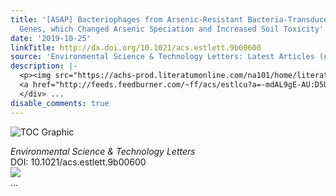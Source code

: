 ```yaml
---
title: '[ASAP] Bacteriophages from Arsenic-Resistant Bacteria-Transduced Resistance
  Genes, which Changed Arsenic Speciation and Increased Soil Toxicity'
date: '2019-10-25'
linkTitle: http://dx.doi.org/10.1021/acs.estlett.9b00600
source: 'Environmental Science & Technology Letters: Latest Articles (ACS Publications)'
description: |-
  <p><img src="https://achs-prod.literatumonline.com/na101/home/literatum/publisher/achs/journals/content/estlcu/0/estlcu.ahead-of-print/acs.estlett.9b00600/20191025/images/medium/ez9b00600_0004.gif" alt="TOC Graphic"/></p><div><cite>Environmental Science & Technology Letters</cite></div><div>DOI: 10.1021/acs.estlett.9b00600</div><div class="feedflare">
  <a href="http://feeds.feedburner.com/~ff/acs/estlcu?a=-mdAL9gE-AU:D5U07XnXNGk:yIl2AUoC8zA"><img src="http://feeds.feedburner.com/~ff/acs/estlcu?d=yIl2AUoC8zA" border="0"></img></a>
  </div> ...
disable_comments: true
---
```

<p><img src="https://achs-prod.literatumonline.com/na101/home/literatum/publisher/achs/journals/content/estlcu/0/estlcu.ahead-of-print/acs.estlett.9b00600/20191025/images/medium/ez9b00600_0004.gif" alt="TOC Graphic"/></p><div><cite>Environmental Science & Technology Letters</cite></div><div>DOI: 10.1021/acs.estlett.9b00600</div><div class="feedflare">
<a href="http://feeds.feedburner.com/~ff/acs/estlcu?a=-mdAL9gE-AU:D5U07XnXNGk:yIl2AUoC8zA"><img src="http://feeds.feedburner.com/~ff/acs/estlcu?d=yIl2AUoC8zA" border="0"></img></a>
</div> ...